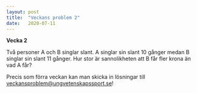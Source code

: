 ```yaml
---
layout: post
title:  "Veckans problem 2"
date:   2020-07-11
---
```


**Vecka 2**

Två personer A och B singlar slant. A singlar sin slant 10 gånger medan B singlar sin slant 11 gånger. Hur stor är sannolikheten att B får fler krona än vad A får?

Precis som förra veckan kan man skicka in lösningar till [veckansproblem@ungvetenskapssport.se](mailto:veckansproblem@ungvetenskapssport.se)!
